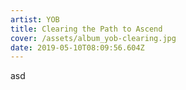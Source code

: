 ```yaml
---
artist: YOB
title: Clearing the Path to Ascend
cover: /assets/album_yob-clearing.jpg
date: 2019-05-10T08:09:56.604Z
---
```

asd
